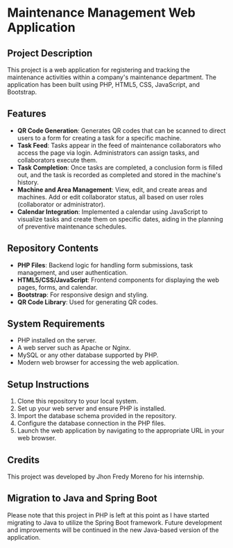 # Maintenance Management Web Application

## Project Description
This project is a web application for registering and tracking the maintenance activities within a company's maintenance department. The application has been built using PHP, HTML5, CSS, JavaScript, and Bootstrap.

## Features
- **QR Code Generation**: Generates QR codes that can be scanned to direct users to a form for creating a task for a specific machine.
- **Task Feed**: Tasks appear in the feed of maintenance collaborators who access the page via login. Administrators can assign tasks, and collaborators execute them.
- **Task Completion**: Once tasks are completed, a conclusion form is filled out, and the task is recorded as completed and stored in the machine's history.
- **Machine and Area Management**: View, edit, and create areas and machines. Add or edit collaborator status, all based on user roles (collaborator or administrator).
- **Calendar Integration**: Implemented a calendar using JavaScript to visualize tasks and create them on specific dates, aiding in the planning of preventive maintenance schedules.

## Repository Contents
- **PHP Files**: Backend logic for handling form submissions, task management, and user authentication.
- **HTML5/CSS/JavaScript**: Frontend components for displaying the web pages, forms, and calendar.
- **Bootstrap**: For responsive design and styling.
- **QR Code Library**: Used for generating QR codes.

## System Requirements
- PHP installed on the server.
- A web server such as Apache or Nginx.
- MySQL or any other database supported by PHP.
- Modern web browser for accessing the web application.

## Setup Instructions
1. Clone this repository to your local system.
2. Set up your web server and ensure PHP is installed.
3. Import the database schema provided in the repository.
4. Configure the database connection in the PHP files.
5. Launch the web application by navigating to the appropriate URL in your web browser.

## Credits
This project was developed by Jhon Fredy Moreno for his internship.

## Migration to Java and Spring Boot
Please note that this project in PHP is left at this point as I have started migrating to Java to utilize the Spring Boot framework. Future development and improvements will be continued in the new Java-based version of the application.
